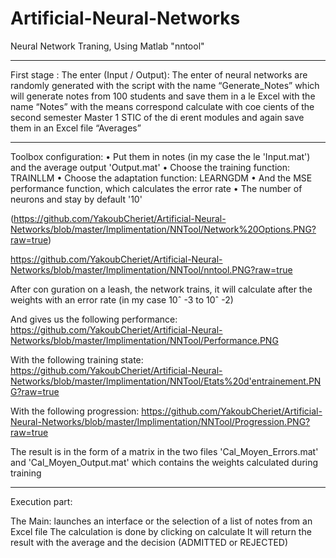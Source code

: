 # Artificial-Neural-Networks
Neural Network Traning, Using Matlab "nntool"


----------
First stage :
The enter (Input / Output): The enter of neural networks are
randomly generated with the script with the name “Generate_Notes”
which will generate notes from 100 students and save them in a le
Excel with the name “Notes” with the means correspond calculate with
coe cients of the second semester Master 1 STIC of the di erent modules and again save them in an Excel file “Averages”

----------
Toolbox configuration:
• Put them in notes (in my case the le 'Input.mat') and the average output 'Output.mat'
• Choose the training function: TRAINLLM
• Choose the adaptation function: LEARNGDM
• And the MSE performance function, which calculates the error rate
• The number of neurons and stay by default '10'

(https://github.com/YakoubCheriet/Artificial-Neural-Networks/blob/master/Implimentation/NNTool/Network%20Options.PNG?raw=true)

https://github.com/YakoubCheriet/Artificial-Neural-Networks/blob/master/Implimentation/NNTool/nntool.PNG?raw=true

After con guration on a leash, the network trains, it will calculate after
the weights with an error rate (in my case 10ˆ -3 to 10ˆ -2)

And gives us the following performance: 
https://github.com/YakoubCheriet/Artificial-Neural-Networks/blob/master/Implimentation/NNTool/Performance.PNG

With the following training state:
https://github.com/YakoubCheriet/Artificial-Neural-Networks/blob/master/Implimentation/NNTool/Etats%20d'entrainement.PNG?raw=true

With the following progression:
https://github.com/YakoubCheriet/Artificial-Neural-Networks/blob/master/Implimentation/NNTool/Progression.PNG?raw=true

The result is in the form of a matrix in the two files 'Cal_Moyen_Errors.mat' and 'Cal_Moyen_Output.mat' which contains the weights calculated during training

----------
Execution part:

The Main: launches an interface or the selection of a list of notes from an Excel file
The calculation is done by clicking on calculate
It will return the result with the average and the decision (ADMITTED or REJECTED)
